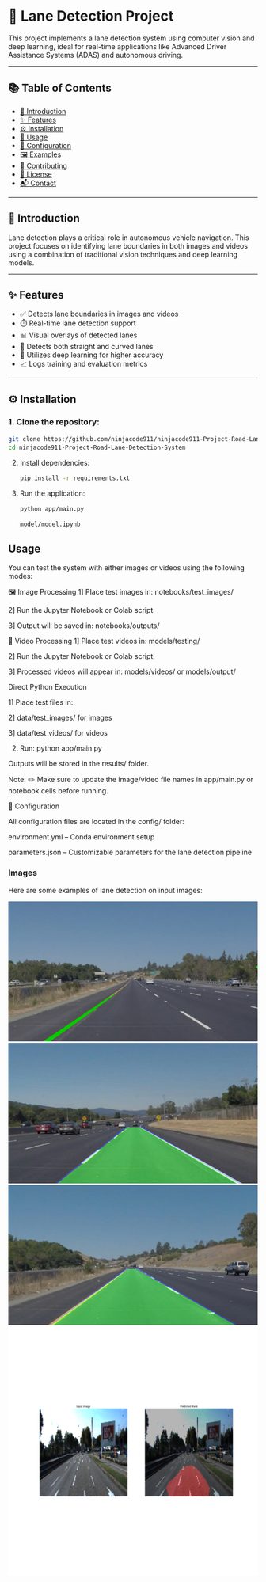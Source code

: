# 🚗 Lane Detection Project

This project implements a lane detection system using computer vision and deep learning, ideal for real-time applications like Advanced Driver Assistance Systems (ADAS) and autonomous driving.

---

## 📚 Table of Contents

- [🎯 Introduction](#introduction)
- [✨ Features](#features)
- [⚙️ Installation](#installation)
- [🚀 Usage](#usage)
- [🧩 Configuration](#configuration)
- [🖼️ Examples](#examples)
- [🤝 Contributing](#contributing)
- [📜 License](#license)
- [📬 Contact](#contact)

---

## 🎯 Introduction

Lane detection plays a critical role in autonomous vehicle navigation. This project focuses on identifying lane boundaries in both images and videos using a combination of traditional vision techniques and deep learning models.

---

## ✨ Features

- ✅ Detects lane boundaries in images and videos
- ⏱️ Real-time lane detection support
- 📊 Visual overlays of detected lanes
- 🔄 Detects both straight and curved lanes
- 🧠 Utilizes deep learning for higher accuracy
- 📈 Logs training and evaluation metrics

---

## ⚙️ Installation

### 1. Clone the repository:

```bash
git clone https://github.com/ninjacode911/ninjacode911-Project-Road-Lane-Detection-System.git
cd ninjacode911-Project-Road-Lane-Detection-System
```

2. Install dependencies:

    ```bash
    pip install -r requirements.txt
    ```

3. Run the application:

    ```bash
    python app/main.py
    ```

    ```bash
    model/model.ipynb
    ```
## Usage

You can test the system with either images or videos using the following modes:

🖼️ Image Processing
1] Place test images in: notebooks/test_images/

2] Run the Jupyter Notebook or Colab script.

3] Output will be saved in: notebooks/outputs/

🎥 Video Processing
1] Place test videos in: models/testing/

2] Run the Jupyter Notebook or Colab script.

3] Processed videos will appear in: models/videos/ or models/output/

Direct Python Execution

1] Place test files in:

2] data/test_images/ for images

3] data/test_videos/ for videos

2. Run:
   python app/main.py
   
Outputs will be stored in the results/ folder.

Note: ✏️ Make sure to update the image/video file names in app/main.py or notebook cells before running.


🧩 Configuration

All configuration files are located in the config/ folder:

environment.yml – Conda environment setup

parameters.json – Customizable parameters for the lane detection pipeline


### Images

Here are some examples of lane detection on input images:

![Detected Lane 1](results/images/detected_lane1.jpg)
![Detected Lane 2](notebooks/outputs/processed_example1.jpg)
![Detected Lane 3](notebooks/outputs/processed_example3.jpg)
![Detected Lane 4](/models/outputs/17.png)



